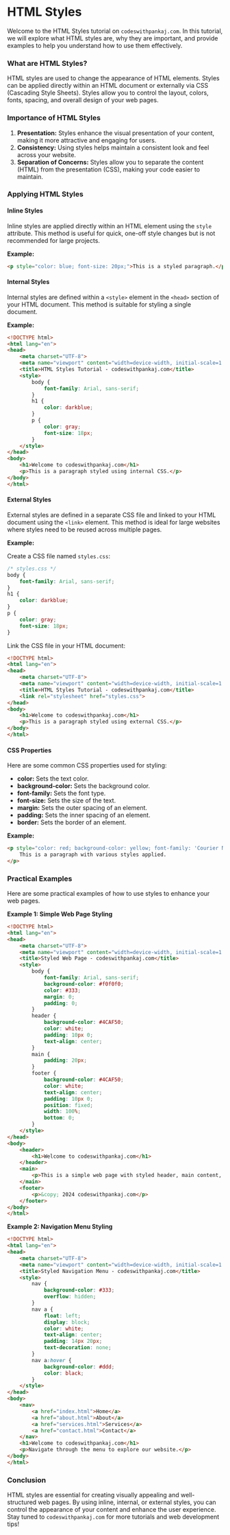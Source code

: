 # HTML Styles

Welcome to the HTML Styles tutorial on `codeswithpankaj.com`. In this tutorial, we will explore what HTML styles are, why they are important, and provide examples to help you understand how to use them effectively.

### What are HTML Styles?

HTML styles are used to change the appearance of HTML elements. Styles can be applied directly within an HTML document or externally via CSS (Cascading Style Sheets). Styles allow you to control the layout, colors, fonts, spacing, and overall design of your web pages.

### Importance of HTML Styles

1. **Presentation:** Styles enhance the visual presentation of your content, making it more attractive and engaging for users.
2. **Consistency:** Using styles helps maintain a consistent look and feel across your website.
3. **Separation of Concerns:** Styles allow you to separate the content (HTML) from the presentation (CSS), making your code easier to maintain.

### Applying HTML Styles

#### Inline Styles

Inline styles are applied directly within an HTML element using the `style` attribute. This method is useful for quick, one-off style changes but is not recommended for large projects.

**Example:**

```html
<p style="color: blue; font-size: 20px;">This is a styled paragraph.</p>
```

#### Internal Styles

Internal styles are defined within a `<style>` element in the `<head>` section of your HTML document. This method is suitable for styling a single document.

**Example:**

```html
<!DOCTYPE html>
<html lang="en">
<head>
    <meta charset="UTF-8">
    <meta name="viewport" content="width=device-width, initial-scale=1.0">
    <title>HTML Styles Tutorial - codeswithpankaj.com</title>
    <style>
        body {
            font-family: Arial, sans-serif;
        }
        h1 {
            color: darkblue;
        }
        p {
            color: gray;
            font-size: 18px;
        }
    </style>
</head>
<body>
    <h1>Welcome to codeswithpankaj.com</h1>
    <p>This is a paragraph styled using internal CSS.</p>
</body>
</html>
```

#### External Styles

External styles are defined in a separate CSS file and linked to your HTML document using the `<link>` element. This method is ideal for large websites where styles need to be reused across multiple pages.

**Example:**

Create a CSS file named `styles.css`:

```css
/* styles.css */
body {
    font-family: Arial, sans-serif;
}
h1 {
    color: darkblue;
}
p {
    color: gray;
    font-size: 18px;
}
```

Link the CSS file in your HTML document:

```html
<!DOCTYPE html>
<html lang="en">
<head>
    <meta charset="UTF-8">
    <meta name="viewport" content="width=device-width, initial-scale=1.0">
    <title>HTML Styles Tutorial - codeswithpankaj.com</title>
    <link rel="stylesheet" href="styles.css">
</head>
<body>
    <h1>Welcome to codeswithpankaj.com</h1>
    <p>This is a paragraph styled using external CSS.</p>
</body>
</html>
```

#### CSS Properties

Here are some common CSS properties used for styling:

* **color:** Sets the text color.
* **background-color:** Sets the background color.
* **font-family:** Sets the font type.
* **font-size:** Sets the size of the text.
* **margin:** Sets the outer spacing of an element.
* **padding:** Sets the inner spacing of an element.
* **border:** Sets the border of an element.

**Example:**

```html
<p style="color: red; background-color: yellow; font-family: 'Courier New', Courier, monospace; font-size: 24px; margin: 20px; padding: 10px; border: 2px solid black;">
    This is a paragraph with various styles applied.
</p>
```

### Practical Examples

Here are some practical examples of how to use styles to enhance your web pages.

**Example 1: Simple Web Page Styling**

```html
<!DOCTYPE html>
<html lang="en">
<head>
    <meta charset="UTF-8">
    <meta name="viewport" content="width=device-width, initial-scale=1.0">
    <title>Styled Web Page - codeswithpankaj.com</title>
    <style>
        body {
            font-family: Arial, sans-serif;
            background-color: #f0f0f0;
            color: #333;
            margin: 0;
            padding: 0;
        }
        header {
            background-color: #4CAF50;
            color: white;
            padding: 10px 0;
            text-align: center;
        }
        main {
            padding: 20px;
        }
        footer {
            background-color: #4CAF50;
            color: white;
            text-align: center;
            padding: 10px 0;
            position: fixed;
            width: 100%;
            bottom: 0;
        }
    </style>
</head>
<body>
    <header>
        <h1>Welcome to codeswithpankaj.com</h1>
    </header>
    <main>
        <p>This is a simple web page with styled header, main content, and footer.</p>
    </main>
    <footer>
        <p>&copy; 2024 codeswithpankaj.com</p>
    </footer>
</body>
</html>
```

**Example 2: Navigation Menu Styling**

```html
<!DOCTYPE html>
<html lang="en">
<head>
    <meta charset="UTF-8">
    <meta name="viewport" content="width=device-width, initial-scale=1.0">
    <title>Styled Navigation Menu - codeswithpankaj.com</title>
    <style>
        nav {
            background-color: #333;
            overflow: hidden;
        }
        nav a {
            float: left;
            display: block;
            color: white;
            text-align: center;
            padding: 14px 20px;
            text-decoration: none;
        }
        nav a:hover {
            background-color: #ddd;
            color: black;
        }
    </style>
</head>
<body>
    <nav>
        <a href="index.html">Home</a>
        <a href="about.html">About</a>
        <a href="services.html">Services</a>
        <a href="contact.html">Contact</a>
    </nav>
    <h1>Welcome to codeswithpankaj.com</h1>
    <p>Navigate through the menu to explore our website.</p>
</body>
</html>
```

### Conclusion

HTML styles are essential for creating visually appealing and well-structured web pages. By using inline, internal, or external styles, you can control the appearance of your content and enhance the user experience. Stay tuned to `codeswithpankaj.com` for more tutorials and web development tips!
